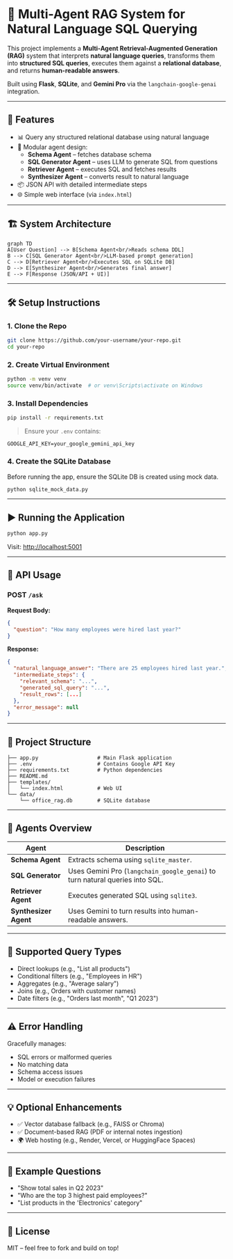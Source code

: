
# 🧠 Multi-Agent RAG System for Natural Language SQL Querying

This project implements a **Multi-Agent Retrieval-Augmented Generation (RAG)** system that interprets **natural language queries**, transforms them into **structured SQL queries**, executes them against a **relational database**, and returns **human-readable answers**.

Built using **Flask**, **SQLite**, and **Gemini Pro** via the `langchain-google-genai` integration.

---

## 🚀 Features

- 📊 Query any structured relational database using natural language
- 🤖 Modular agent design:
  - **Schema Agent** – fetches database schema
  - **SQL Generator Agent** – uses LLM to generate SQL from questions
  - **Retriever Agent** – executes SQL and fetches results
  - **Synthesizer Agent** – converts result to natural language
- 📦 JSON API with detailed intermediate steps
- 🌐 Simple web interface (via `index.html`)

---

## 🏗️ System Architecture

```
graph TD
A[User Question] --> B[Schema Agent<br/>Reads schema DDL]
B --> C[SQL Generator Agent<br/>LLM-based prompt generation]
C --> D[Retriever Agent<br/>Executes SQL on SQLite DB]
D --> E[Synthesizer Agent<br/>Generates final answer]
E --> F[Response (JSON/API + UI)]
```

---

## 🛠️ Setup Instructions

### 1. Clone the Repo

```bash
git clone https://github.com/your-username/your-repo.git
cd your-repo
```

### 2. Create Virtual Environment

```bash
python -m venv venv
source venv/bin/activate  # or venv\Scripts\activate on Windows
```

### 3. Install Dependencies

```bash
pip install -r requirements.txt
```

> Ensure your `.env` contains:
```env
GOOGLE_API_KEY=your_google_gemini_api_key
```

### 4. Create the SQLite Database

Before running the app, ensure the SQLite DB is created using mock data.

```bash
python sqlite_mock_data.py
```

---

## ▶️ Running the Application

```bash
python app.py
```

Visit: [http://localhost:5001](http://localhost:5001)

---

## 🧪 API Usage

### POST `/ask`

**Request Body:**
```json
{
  "question": "How many employees were hired last year?"
}
```

**Response:**
```json
{
  "natural_language_answer": "There are 25 employees hired last year.",
  "intermediate_steps": {
    "relevant_schema": "...",
    "generated_sql_query": "...",
    "result_rows": [...]
  },
  "error_message": null
}
```

---

## 📂 Project Structure

```
├── app.py                   # Main Flask application
├── .env                     # Contains Google API Key
├── requirements.txt         # Python dependencies
├── README.md      
├── templates/
│   └── index.html           # Web UI
└── data/
    └── office_rag.db        # SQLite database
```

---

## 📘 Agents Overview

| Agent             | Description |
|------------------|-------------|
| **Schema Agent** | Extracts schema using `sqlite_master`. |
| **SQL Generator**| Uses Gemini Pro (`langchain_google_genai`) to turn natural queries into SQL. |
| **Retriever Agent** | Executes generated SQL using `sqlite3`. |
| **Synthesizer Agent** | Uses Gemini to turn results into human-readable answers. |

---

## 🧠 Supported Query Types

- Direct lookups (e.g., "List all products")
- Conditional filters (e.g., "Employees in HR")
- Aggregates (e.g., "Average salary")
- Joins (e.g., Orders with customer names)
- Date filters (e.g., "Orders last month", "Q1 2023")

---

## ⚠️ Error Handling

Gracefully manages:
- SQL errors or malformed queries
- No matching data
- Schema access issues
- Model or execution failures

---

## 💡 Optional Enhancements

- ✅ Vector database fallback (e.g., FAISS or Chroma)
- ✅ Document-based RAG (PDF or internal notes ingestion)
- 🌍 Web hosting (e.g., Render, Vercel, or HuggingFace Spaces)

---

## 🧪 Example Questions

- "Show total sales in Q2 2023"
- "Who are the top 3 highest paid employees?"
- "List products in the 'Electronics' category"

---

## 📜 License

MIT – feel free to fork and build on top!
